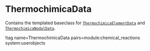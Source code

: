 # ThermochimicaData

Contains the templated baseclass for [`ThermochimicaElementData`](ThermochimicaElementData.md) and [`ThermochimicaNodalData`](ThermochimicaNodalData.md).

!tag name=ThermochimicaData pairs=module:chemical_reactions system:userobjects
